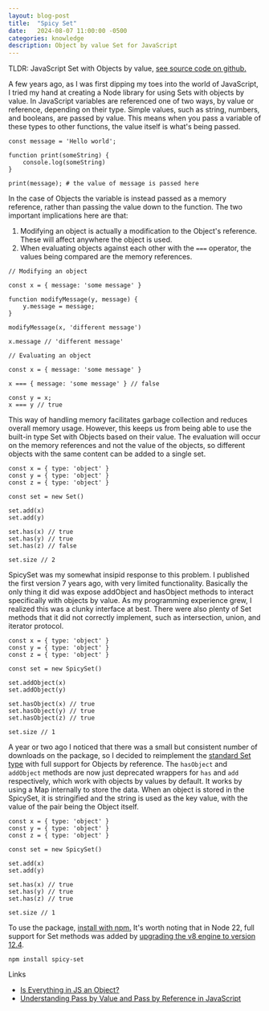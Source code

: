 ```yaml
---
layout: blog-post
title:  "Spicy Set"
date:   2024-08-07 11:00:00 -0500
categories: knowledge
description: Object by value Set for JavaScript
---
```


TLDR: JavaScript Set with Objects by value, [see source code on github.](https://github.com/timothyholmes/spicy-set)

A few years ago, as I was first dipping my toes into the world of JavaScript, I tried my hand at creating a Node library for using Sets with objects by value. In JavaScript variables are referenced one of two ways, by value or reference, depending on their type. Simple values, such as string, numbers, and booleans, are passed by value. This means when you pass a variable of these types to other functions, the value itself is what's being passed.

```
const message = 'Hello world';

function print(someString) {
    console.log(someString)
}

print(message); # the value of message is passed here
```

In the case of Objects the variable is instead passed as a memory reference, rather than passing the value down to the function. The two important implications here are that:

1. Modifying an object is actually a modification to the Object's reference. These will affect anywhere the object is used.
2. When evaluating objects against each other with the `===` operator, the values being compared are the memory references.

```
// Modifying an object

const x = { message: 'some message' }

function modifyMessage(y, message) {
    y.message = message;
}

modifyMessage(x, 'different message')

x.message // 'different message'
```

```
// Evaluating an object

const x = { message: 'some message' }

x === { message: 'some message' } // false

const y = x;
x === y // true
```

This way of handling memory facilitates garbage collection and reduces overall memory usage. However, this keeps us from being able to use the built-in type Set with Objects based on their value. The evaluation will occur on the memory references and not the value of the objects, so different objects with the same content can be added to a single set.

```
const x = { type: 'object' }
const y = { type: 'object' }
const z = { type: 'object' }

const set = new Set()

set.add(x)
set.add(y)

set.has(x) // true
set.has(y) // true
set.has(z) // false

set.size // 2
```

SpicySet was my somewhat insipid response to this problem. I published the first version 7 years ago, with very limited functionality. Basically the only thing it did was expose addObject and hasObject methods to interact specifically with objects by value. As my programming experience grew, I realized this was a clunky interface at best. There were also plenty of Set methods that it did not correctly implement, such as intersection, union, and iterator protocol. 

```
const x = { type: 'object' }
const y = { type: 'object' }
const z = { type: 'object' }

const set = new SpicySet()

set.addObject(x)
set.addObject(y)

set.hasObject(x) // true
set.hasObject(y) // true
set.hasObject(z) // true

set.size // 1
```

 A year or two ago I noticed that there was a small but consistent number of downloads on the package, so I decided to reimplement the [standard Set type](https://developer.mozilla.org/en-US/docs/Web/JavaScript/Reference/Global_Objects/Set) with full support for Objects by reference. The `hasObject` and `addObject` methods are now just deprecated wrappers for `has` and `add` respectively, which work with objects by values by default. It works by using a Map internally to store the data. When an object is stored in the SpicySet, it is stringified and the string is used as the key value, with the value of the pair being the Object itself.

```
const x = { type: 'object' }
const y = { type: 'object' }
const z = { type: 'object' }

const set = new SpicySet()

set.add(x)
set.add(y)

set.has(x) // true
set.has(y) // true
set.has(z) // true

set.size // 1
```

To use the package, [install with npm.](https://www.npmjs.com/package/spicy-set) It's worth noting that in Node 22, full support for Set methods was added by [upgrading the v8 engine to version 12.4](https://nodejs.org/en/blog/announcements/v22-release-announce#v8-update-to-124).

```
npm install spicy-set
```

Links
* [Is Everything in JS an Object?](https://dev.to/mayankav/is-everything-in-javascript-an-object-1alg)
* [Understanding Pass by Value and Pass by Reference in JavaScript](https://medium.com/front-end-weekly/understanding-pass-by-value-and-pass-by-reference-in-javascript-8e2a0806b175)